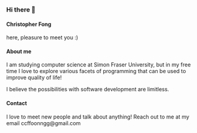 ### Hi there 👋

<h4>Christopher Fong</h4> here, pleasure to meet you :)

<h4>About me</h4>
I am studying computer science at Simon Fraser University, but in my free time I love to explore various facets of programming that can be used to improve 
quality of life! 

I believe the possibilities with software development are limitless.

<h4>Contact</h4>
I love to meet new people and talk about anything! Reach out to me at my email ccffoonngg@gmail.com

<!--
**ChrisFong604/ChrisFong604** is a ✨ _special_ ✨ repository because its `README.md` (this file) appears on your GitHub profile.

Here are some ideas to get you started:

- 🔭 I’m currently working on ...
- 🌱 I’m currently learning ...
- 👯 I’m looking to collaborate on ...
- 🤔 I’m looking for help with ...
- 💬 Ask me about ...
- 📫 How to reach me: ...
- 😄 Pronouns: ...
- ⚡ Fun fact: ...
-->
